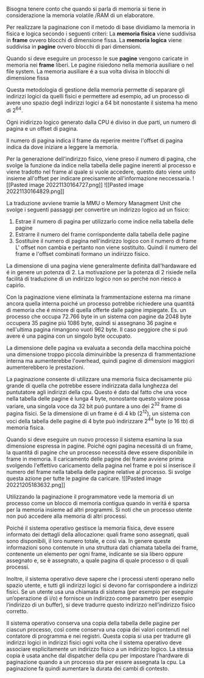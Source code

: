 Bisogna tenere conto che quando si parla di memoria si tiene in considerazione la memoria volatile /RAM di un elaboratore.

Per realizzare la paginazione con il metodo di base dividiamo la memoria in fisica e logica secondo i seguenti criteri:
La **memoria fisica** viene suddivisa in **frame** ovvero blocchi di dimensione fissa.
La **memoria logica** viene suddivisa in **pagine** ovvero blocchi di pari dimensioni.

Quando si deve eseguire un processo le sue **pagine** vengono caricate in memoria nei **frame** liberi.
Le pagine risiedono nella memoria ausiliare o nel file system.
La memoria ausiliare é a sua volta divisa in blocchi di dimensione fissa

Questa metodologia di gestione della memoria permette di separare gli indirizzi logici da quelli fisici e permettere ad esempio, ad un processo di avere uno spazio degli indirizzi logici a 64 bit nonostante il sistema ha meno di $2^{64}$.  

Ogni inidirizzo logico generato dalla CPU é diviso in due parti, un numero di pagina e un offset di pagina.

Il numero di pagina indica il frame da reperire mentre l'offset di pagina indica da dove iniziare a leggere la memoria.

Per la generazione dell'indirizzo fisico, viene preso il numero di pagina, che svolge la funzione da indice nella tabella delle pagine inerenti al processo e viene tradotto nel frame al quale si vuole accedere, questo dato viene unito insieme all'offset per indicare precisamente all'informazione neccessaria.
![[Pasted image 20221130164727.png]]
![[Pasted image 20221130164829.png]]

La traduzione avviene tramie la MMU o Memory Managment Unit che svolge i seguenti passaggi per convertire un indirizzo logico ad un fisico:
1. Estrae il numero di pagina per utilizzarlo come indice nella tabella delle pagine
2. Estrarre il numero del frame corrispondente dalla tabella delle pagine 
3. Sostituire il numero di pagina nell'indirizzo logico con il numero di frame
L' offset non cambia e pertanto non viene sostituito. Quindi il numero del frame e l'offset combinati formano un indirizzo fisico.

La dimensione di una pagina viene generalmente definita dall'hardaware ed é in genere un potenza di 2. 
La motivazione per la potenza di 2 risiede nella facilitá di traduzione di un indirizzo logico
non so perché non riesco a capirlo.

Con la paginazione viene eliminata la frammentazione esterna ma rimane ancora quella interna poiché un processo potrebbe richiedere una quantitá di memoria che é minore di quella offerte dalle pagine impiegate.
Es. un processo che occupa 72.766 byte in un sistema con pagine da 2048 byte occupera 35 pagine piú 1086 byte, quindi si assegnano 36 pagine e nell'ultima pagina rimangono vuoti 962 byte.
Il caso peggiore che si puó avere é una pagina con un singolo byte occupato.

La dimensione delle pagina va evaluata a seconda della macchina poiché una dimensione troppo piccola diminuiribbe la presenza di frammentazione interna ma aumenterebbe l'overhead, quindi pagine di dimensioni maggiori aumenterebbero le prestazioni.

La paginazione consente di utilizzare una memoria fisica decisamente piú grande di quella che potrebbe essere indirizzata dalla lunghezza del puntutatore agli indirizzi della cpu.
Questo é dato dal fatto che una voce nella tabella delle pagine é lunga 4 byte, nonostante questo valore possa variare, una singola voce da 32 bit puó puntare a uno dei $2^{32}$ frame di pagina fisici.
Se la dimensione di un frame é di 4 kb ($2^{12}$), un sistema con voci della tabella delle pagine di 4 byte può indirizzare $2^{44}$ byte (o 16 tb) di memoria fisica.

Quando si deve eseguire un nuovo processo il sistema esamina la sua dimensione espressa in pagine. Poiché ogni pagina necessitá di un frame, la quantitá di pagine che un processo necessitá deve essere disponibile in frame in memoria.
Il caricamento delle pagine dei frame avviene prima svolgendo l'effettivo caricamento della pagina nel frame e poi si inserisce il numero del frame nella tabella delle pagine relative al processo. Si svolge questa azione per tutte le pagine da caricare.
![[Pasted image 20221205183632.png]]

Utilizzando la paginazione il programmatore vede la memoria di un processo come un blocco di memoria contigua quando in veritá é sparsa per la memoria insieme ad altri programmi.
Si noti che un processo utente non puó accedere alla memoria di altri processi.

Poiché il sistema operativo gestisce la memoria fisica, deve essere informato dei dettagli della allocazione: quali frame sono assegnati, quali sono disponibili, il loro numero totale, e così via. In genere queste informazioni sono contenute in una struttura dati chiamata tabella dei frame, contenente un elemento per ogni frame, indicante se sia libero oppure assegnato e, se è assegnato, a quale pagina di quale processo o di quali processi.

Inoltre, il sistema operativo deve sapere che i processi utenti operano nello spazio utente, e tutti gli indirizzi logici si devono far corrispondere a indirizzi fisici. Se un utente usa una chiamata di sistema (per esempio per eseguire un’operazione di i/o) e fornisce un indirizzo come parametro (per esempio l’indirizzo di un buffer), si deve tradurre questo indirizzo nell’indirizzo fisico corretto.

Il sistema operativo conserva una copia della tabella delle pagine per ciascun processo, così come conserva una copia dei valori contenuti nel contatore di programma e nei registri. Questa copia si usa per tradurre gli indirizzi logici in indirizzi fisici ogni volta che il sistema operativo deve associare esplicitamente un indirizzo fisico a un indirizzo logico. La stessa copia è usata anche dal dispatcher della cpu per impostare l’hardware di paginazione quando a un processo sta per essere assegnata la cpu.
La paginazione fa quindi aumentare la durata dei cambi di contesto.